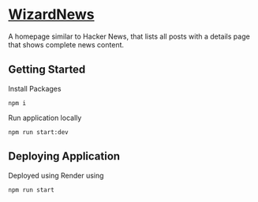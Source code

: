 # [WizardNews](https://wizard-news-abkv.onrender.com/)
A homepage similar to Hacker News, that lists all posts with a details page that shows complete news content. 

## Getting Started

Install Packages

    npm i

Run application locally

    npm run start:dev

## Deploying Application

Deployed using Render using

    npm run start
